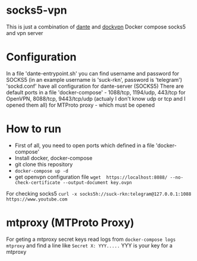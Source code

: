 # socks5-vpn
This is just a combination of [dante](https://github.com/vimagick/dockerfiles/tree/master/dante) and [dockvpn](https://github.com/umputun/dockvpn)
Docker compose socks5 and vpn server

# Configuration
In a file 'dante-entrypoint.sh' you can find username and password for SOCKS5 (in an example username is 'suck-rkn', password is 'telegram')
'sockd.conf' have all configuration for dante-server (SOCKS5)
There are default ports in a file 'docker-compose' - 1088/tcp, 1194/udp, 443/tcp for OpenVPN, 8088/tcp, 9443/tcp/udp (actualy I don't know udp or tcp and I opened them all) for MTProto proxy - which must be opened

# How to run
* First of all, you need to open ports which defined in a file 'docker-compose'
* Install docker, docker-compose
* git clone this repository
* ```docker-compose up -d```
* get openvpn configuration file ```wget  https://localhost:8088/ --no-check-certificate --output-document key.ovpn```

For checking socks5 ```curl -x socks5h://suck-rkn:telegram@127.0.0.1:1088 https://www.youtube.com```


# mtproxy (MTProto Proxy)
For geting a mtproxy secret keys read logs from ```docker-compose logs mtproxy```
and find a line like ```Secret X: YYY.....``` YYY is your key for a mtproxy 
